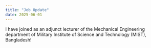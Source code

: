 ```yaml
---
title: "Job Update"
date: 2025-06-01
---
```


I have joined as an adjunct lecturer of the Mechanical Engineering department of Military Institute of Science and Technology (MIST), Bangladesh!
